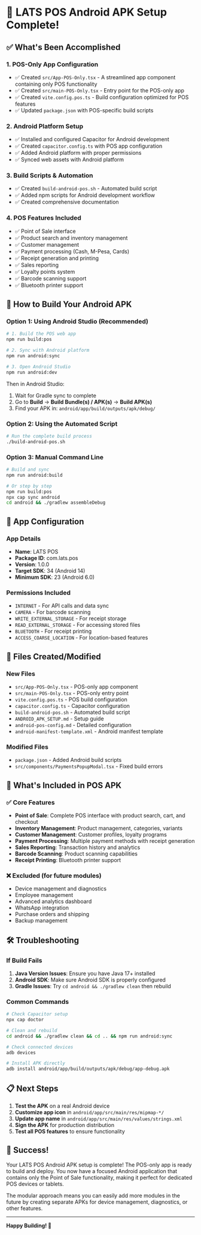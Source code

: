 # 🎉 LATS POS Android APK Setup Complete!

## ✅ What's Been Accomplished

### 1. **POS-Only App Configuration**
- ✅ Created `src/App-POS-Only.tsx` - A streamlined app component containing only POS functionality
- ✅ Created `src/main-POS-Only.tsx` - Entry point for the POS-only app
- ✅ Created `vite.config.pos.ts` - Build configuration optimized for POS features
- ✅ Updated `package.json` with POS-specific build scripts

### 2. **Android Platform Setup**
- ✅ Installed and configured Capacitor for Android development
- ✅ Created `capacitor.config.ts` with POS app configuration
- ✅ Added Android platform with proper permissions
- ✅ Synced web assets with Android platform

### 3. **Build Scripts & Automation**
- ✅ Created `build-android-pos.sh` - Automated build script
- ✅ Added npm scripts for Android development workflow
- ✅ Created comprehensive documentation

### 4. **POS Features Included**
- ✅ Point of Sale interface
- ✅ Product search and inventory management
- ✅ Customer management
- ✅ Payment processing (Cash, M-Pesa, Cards)
- ✅ Receipt generation and printing
- ✅ Sales reporting
- ✅ Loyalty points system
- ✅ Barcode scanning support
- ✅ Bluetooth printer support

## 🚀 How to Build Your Android APK

### Option 1: Using Android Studio (Recommended)
```bash
# 1. Build the POS web app
npm run build:pos

# 2. Sync with Android platform
npm run android:sync

# 3. Open Android Studio
npm run android:dev
```

Then in Android Studio:
1. Wait for Gradle sync to complete
2. Go to **Build** → **Build Bundle(s) / APK(s)** → **Build APK(s)**
3. Find your APK in: `android/app/build/outputs/apk/debug/`

### Option 2: Using the Automated Script
```bash
# Run the complete build process
./build-android-pos.sh
```

### Option 3: Manual Command Line
```bash
# Build and sync
npm run android:build

# Or step by step
npm run build:pos
npx cap sync android
cd android && ./gradlew assembleDebug
```

## 📱 App Configuration

### App Details
- **Name**: LATS POS
- **Package ID**: com.lats.pos
- **Version**: 1.0.0
- **Target SDK**: 34 (Android 14)
- **Minimum SDK**: 23 (Android 6.0)

### Permissions Included
- `INTERNET` - For API calls and data sync
- `CAMERA` - For barcode scanning
- `WRITE_EXTERNAL_STORAGE` - For receipt storage
- `READ_EXTERNAL_STORAGE` - For accessing stored files
- `BLUETOOTH` - For receipt printing
- `ACCESS_COARSE_LOCATION` - For location-based features

## 🔧 Files Created/Modified

### New Files
- `src/App-POS-Only.tsx` - POS-only app component
- `src/main-POS-Only.tsx` - POS-only entry point
- `vite.config.pos.ts` - POS build configuration
- `capacitor.config.ts` - Capacitor configuration
- `build-android-pos.sh` - Automated build script
- `ANDROID_APK_SETUP.md` - Setup guide
- `android-pos-config.md` - Detailed configuration
- `android-manifest-template.xml` - Android manifest template

### Modified Files
- `package.json` - Added Android build scripts
- `src/components/PaymentsPopupModal.tsx` - Fixed build errors

## 🎯 What's Included in POS APK

### ✅ Core Features
- **Point of Sale**: Complete POS interface with product search, cart, and checkout
- **Inventory Management**: Product management, categories, variants
- **Customer Management**: Customer profiles, loyalty programs
- **Payment Processing**: Multiple payment methods with receipt generation
- **Sales Reporting**: Transaction history and analytics
- **Barcode Scanning**: Product scanning capabilities
- **Receipt Printing**: Bluetooth printer support

### ❌ Excluded (for future modules)
- Device management and diagnostics
- Employee management
- Advanced analytics dashboard
- WhatsApp integration
- Purchase orders and shipping
- Backup management

## 🛠️ Troubleshooting

### If Build Fails
1. **Java Version Issues**: Ensure you have Java 17+ installed
2. **Android SDK**: Make sure Android SDK is properly configured
3. **Gradle Issues**: Try `cd android && ./gradlew clean` then rebuild

### Common Commands
```bash
# Check Capacitor setup
npx cap doctor

# Clean and rebuild
cd android && ./gradlew clean && cd .. && npm run android:sync

# Check connected devices
adb devices

# Install APK directly
adb install android/app/build/outputs/apk/debug/app-debug.apk
```

## 📋 Next Steps

1. **Test the APK** on a real Android device
2. **Customize app icon** in `android/app/src/main/res/mipmap-*/`
3. **Update app name** in `android/app/src/main/res/values/strings.xml`
4. **Sign the APK** for production distribution
5. **Test all POS features** to ensure functionality

## 🎉 Success!

Your LATS POS Android APK setup is complete! The POS-only app is ready to build and deploy. You now have a focused Android application that contains only the Point of Sale functionality, making it perfect for dedicated POS devices or tablets.

The modular approach means you can easily add more modules in the future by creating separate APKs for device management, diagnostics, or other features.

---

**Happy Building! 🚀**
